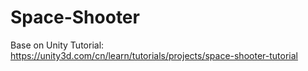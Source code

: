 # Space-Shooter

Base on Unity Tutorial:
https://unity3d.com/cn/learn/tutorials/projects/space-shooter-tutorial
